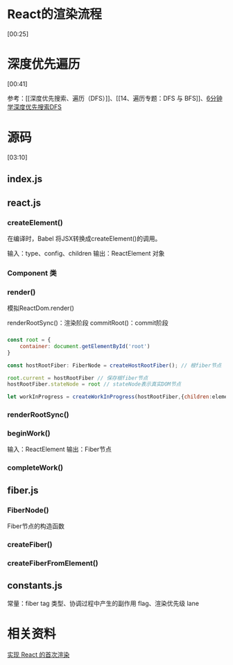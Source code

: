 
# React的渲染流程
[00:25]

# 深度优先遍历
[00:41]

参考：[[深度优先搜索、遍历（DFS）]]、[[14、遍历专题：DFS 与 BFS]]、[6分钟学深度优先搜索DFS](https://www.bilibili.com/video/BV1B1QpYwELv/?share_source=copy_web&vd_source=9c1e19a73fa7bd23bb37aa8d7467d862)

# 源码
[03:10]
## index.js

## react.js
### createElement()
在编译时，Babel 将JSX转换成createElement()的调用。

输入：type、config、children
输出：ReactElement 对象

### Component 类

### render()
模拟ReactDom.render()

renderRootSync()：渲染阶段
commitRoot()：commit阶段



### 
```js
const root = {
	container: document.getElementById('root')
}

const hostRootFiber: FiberNode = createHostRootFiber(); // 根fiber节点

root.current = hostRootFiber // 保存根fiber节点
hostRootFiber.stateNode = root // stateNode表示真实DOM节点

let workInProgress = createWorkInProgress(hostRootFiber,{children:element}); // 根fiber节点的副本
```

### renderRootSync()

### beginWork()
输入：ReactElement
输出：Fiber节点

### completeWork()


## fiber.js
### FiberNode()
Fiber节点的构造函数

### createFiber()


### createFiberFromElement()

## constants.js
常量：fiber tag 类型、协调过程中产生的副作用 flag、渲染优先级 lane

# 相关资料
[实现 React 的首次渲染](https://www.bilibili.com/video/BV16H89epER9/?share_source=copy_web&vd_source=9c1e19a73fa7bd23bb37aa8d7467d862)